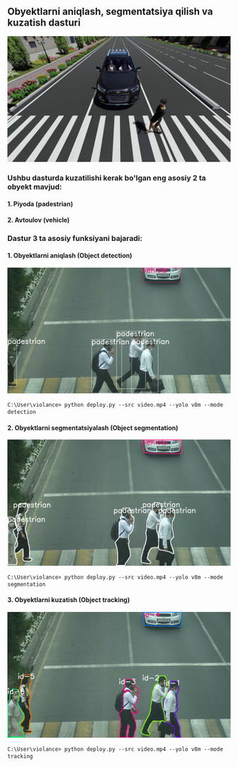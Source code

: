 ## Obyektlarni aniqlash, segmentatsiya qilish va kuzatish dasturi

![image](https://github.com/MisterFoziljon/AIRI-Violance/blob/main/Violance%20step-1/demonstration/image.jpg)

### Ushbu dasturda kuzatilishi kerak bo'lgan eng asosiy 2 ta obyekt mavjud:
#### 1. Piyoda (padestrian)
#### 2. Avtoulov (vehicle)


### Dastur 3 ta asosiy funksiyani bajaradi:

#### 1. Obyektlarni aniqlash (Object detection)

[![detect](https://github.com/MisterFoziljon/AIRI-Violance/blob/main/Violance%20step-1/demonstration/detection.png)](https://github.com/MisterFoziljon/AIRI-Violance/blob/main/Violance%20step-1/demonstration/detection.mp4)

```shell
C:\User\violance> python deploy.py --src video.mp4 --yolo v8m --mode detection
```

#### 2. Obyektlarni segmentatsiyalash (Object segmentation)

[![segment](https://github.com/MisterFoziljon/AIRI-Violance/blob/main/Violance%20step-1/demonstration/segmentation.png)](https://github.com/MisterFoziljon/AIRI-Violance/blob/main/Violance%20step-1/demonstration/segmentation.mp4)

```shell
C:\User\violance> python deploy.py --src video.mp4 --yolo v8m --mode segmentation
```

#### 3. Obyektlarni kuzatish (Object tracking)

[![track](https://github.com/MisterFoziljon/AIRI-Violance/blob/main/Violance%20step-1/demonstration/tracking.png)](https://github.com/MisterFoziljon/AIRI-Violance/blob/main/Violance%20step-1/demonstration/tracking.mp4)

```shell
C:\User\violance> python deploy.py --src video.mp4 --yolo v8m --mode tracking
```


